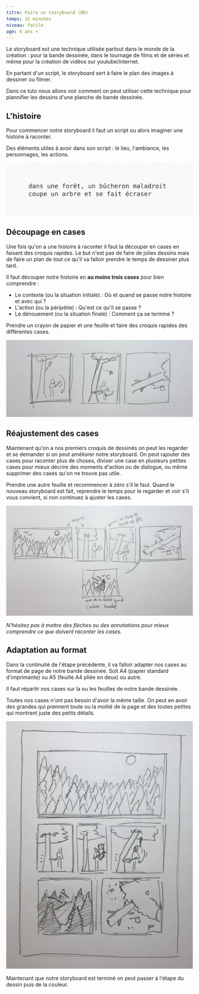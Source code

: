 ```yaml
---
titre: Faire un storyboard (BD)
temps: 15 minutes
niveau: facile
age: 6 ans +
---
```


Le storyboard est une technique utilisée partout dans le monde de la création : pour la bande dessinée, dans le tournage de films et de séries et même pour la création de vidéos sur youtube/internet.

En partant d'un script, le storyboard sert à faire le plan des images à dessiner ou filmer.

Dans ce tuto nous allons voir comment on peut utiliser cette technique pour plannifier les dessins d'une planche de bande dessinée.


## L'histoire

Pour commencer notre storyboard il faut un script ou alors imaginer une histoire à raconter.

Des éléments utiles à avoir dans son script : le lieu, l'ambiance, les personnages, les actions.

![image script](images/storyboard/script.png)

## Découpage en cases

Une fois qu'on a une histoire à raconter il faut la découper en cases en faisant des croquis rapides. Le but n'est pas de faire de jolies dessins mais de faire un plan de tout ce qu'il va falloir prendre le temps de dessiner plus tard.

Il faut découper notre histoire en **au moins trois cases** pour bien comprendre :
- Le contexte (ou la situation initiale) : Où et quand se passe notre histoire et avec qui ?
- L'action (ou la péripétie) : Qu'est ce qu'il se passe ?
- Le dénouement (ou la situation finale) : Comment ça se termine ?

Prendre un crayon de papier et une feuille et faire des croquis rapides des différentes cases.

![image de cases](images/storyboard/premier-jet.jpg)

## Réajustement des cases

Maintenant qu'on a nos premiers croquis de dessinés on peut les regarder et se demander si on peut améliorer notre storyboard. On peut rajouter des cases pour raconter plus de choses, diviser une case en plusieurs petites cases pour mieux décrire des moments d'action ou de dialogue, ou même supprimer des cases qu'on ne trouve pas utile.

Prendre une autre feuille et recommencer à zéro s'il le faut.
Quand le nouveau storyboard est fait, reprendre le temps pour le regarder et voir s'il vous convient, si non continuez à ajuster les cases.

![image de cases réajustées, corrections et rayures](images/storyboard/ajustement-cases.jpg)

*N'hésitez pas à mettre des flèches ou des annotations pour mieux comprendre ce que doivent raconter les cases.*

## Adaptation au format

Dans la continuité de l'étape précédente, il va falloir adapter nos cases au format de page de notre bande dessinée. Soit A4 (papier standard d'imprimante) ou A5 (feuille A4 pliée en deux) ou autre.

Il faut répartir nos cases sur la ou les feuilles de notre bande dessinée.

Toutes nos cases n'ont pas besoin d'avoir la même taille. On peut en avoir des grandes qui prennent toute ou la moitié de la page et des toutes petites qui montrent juste des petits détails.

![image exemple de disposition des cases sur des pages](images/storyboard/disposition-cases.jpg)

Maintenant que notre storyboard est terminé on peut passer à l'étape du dessin puis de la couleur.

